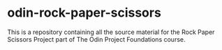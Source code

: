 # odin-rock-paper-scissors
This is a repository containing all the source material for the Rock Paper Scissors Project part of The Odin Project Foundations course.
